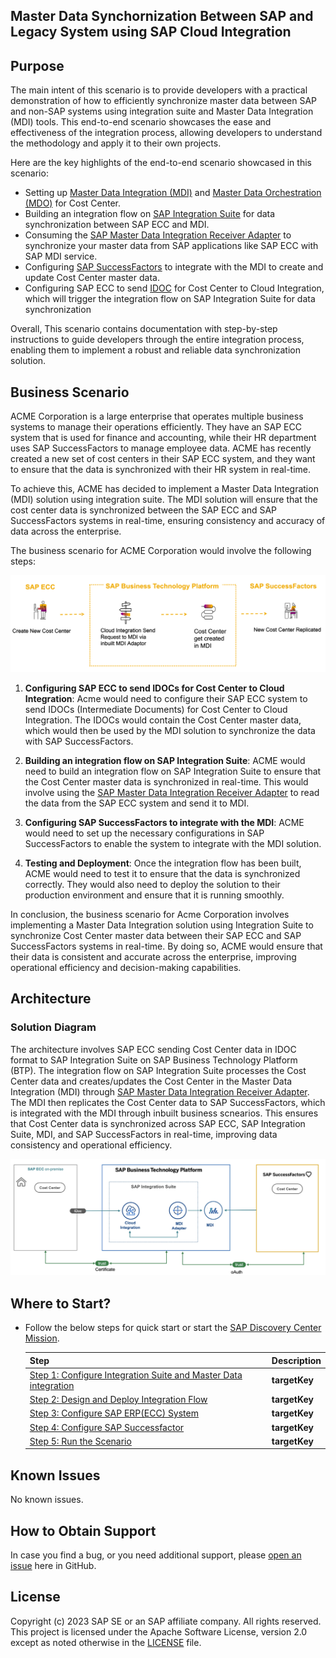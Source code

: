 ## Master Data Synchornization Between SAP and Legacy System using SAP Cloud Integration

## Purpose

The main intent of this scenario is to provide developers with a practical demonstration of how to efficiently synchronize master data between SAP and non-SAP systems using integration suite and Master Data Integration (MDI) tools. This end-to-end scenario showcases the ease and effectiveness of the integration process, allowing developers to understand the methodology and apply it to their own projects. 

Here are the key highlights of the end-to-end scenario showcased in this scenario:

 - Setting up [Master Data Integration (MDI)](https://help.sap.com/docs/SAP_MASTER_DATA_INTEGRATION) and [Master Data Orchestration (MDO)](https://help.sap.com/docs/SAP_MASTER_DATA_INTEGRATION/8ce78b673ef04cc1bcfeb01c93ef7885/0bed505b149b4ec6af24bf503a45708b.html) for Cost Center.
 - Building an integration flow on [SAP Integration Suite](https://help.sap.com/docs/integration-suite) for data synchronization between SAP ECC and MDI.
 - Consuming the [SAP Master Data Integration Receiver Adapter](https://help.sap.com/docs/integration-suite/sap-integration-suite/e91e373bbb5b49ccbc2977152def61a2.html) to synchronize your master data from SAP applications like SAP ECC with SAP MDI service.
 - Configuring [SAP SuccessFactors](https://help.sap.com/docs/SAP_SUCCESSFACTORS_HXM_SUITE) to integrate with the MDI to create and update Cost Center master data.
 - Configuring SAP ECC to send [IDOC](https://help.sap.com/docs/SAP_NETWEAVER_750/8f3819b0c24149b5959ab31070b64058/4ab074b6aa3a1997e10000000a421937.html) for Cost Center to Cloud Integration, which will trigger the integration flow on SAP Integration Suite for data synchronization

Overall, This scenario contains documentation with step-by-step instructions to guide developers through the entire integration process, enabling them to implement a robust and reliable data synchronization solution.

## Business Scenario

ACME Corporation is a large enterprise that operates multiple business systems to manage their operations efficiently. They have an SAP ECC system that is used for finance and accounting, while their HR department uses SAP SuccessFactors to manage employee data. ACME has recently created a new set of cost centers in their SAP ECC system, and they want to ensure that the data is synchronized with their HR system in real-time.

To achieve this, ACME has decided to implement a Master Data Integration (MDI) solution using integration suite. The MDI solution will ensure that the cost center data is synchronized between the SAP ECC and SAP SuccessFactors systems in real-time, ensuring consistency and accuracy of data across the enterprise.

The business scenario for ACME Corporation would involve the following steps:

![Process Flow](./process.png)

1. **Configuring SAP ECC to send IDOCs for Cost Center to Cloud Integration**: Acme would need to configure their SAP ECC system to send IDOCs (Intermediate Documents) for Cost Center to Cloud Integration. The IDOCs would contain the Cost Center master data, which would then be used by the MDI solution to synchronize the data with SAP SuccessFactors.

2. **Building an integration flow on SAP Integration Suite**: ACME would need to build an integration flow on SAP Integration Suite to ensure that the Cost Center master data is synchronized in real-time. This would involve using the [SAP Master Data Integration Receiver Adapter](https://help.sap.com/docs/integration-suite/sap-integration-suite/e91e373bbb5b49ccbc2977152def61a2.html) to read the data from the SAP ECC system and send it to MDI.


3. **Configuring SAP SuccessFactors to integrate with the MDI**: ACME would need to set up the necessary configurations in SAP SuccessFactors to enable the system to integrate with the MDI solution. 

4. **Testing and Deployment**: Once the integration flow has been built, ACME would need to test it to ensure that the data is synchronized correctly. They would also need to deploy the solution to their production environment and ensure that it is running smoothly.

In conclusion, the business scenario for Acme Corporation involves implementing a Master Data Integration solution using Integration Suite to synchronize Cost Center master data between their SAP ECC and SAP SuccessFactors systems in real-time. By doing so, ACME would ensure that their data is consistent and accurate across the enterprise, improving operational efficiency and decision-making capabilities.


## Architecture

### Solution Diagram

The architecture involves SAP ECC sending Cost Center data in IDOC format to SAP Integration Suite on SAP Business Technology Platform (BTP). The integration flow on SAP Integration Suite processes the Cost Center data and creates/updates the Cost Center in the Master Data Integration (MDI) through [SAP Master Data Integration Receiver Adapter](https://help.sap.com/docs/integration-suite/sap-integration-suite/e91e373bbb5b49ccbc2977152def61a2.html). The MDI then replicates the Cost Center data to SAP SuccessFactors, which is integrated with the MDI through inbuilt business scnearios. This ensures that Cost Center data is synchronized across SAP ECC, SAP Integration Suite, MDI, and SAP SuccessFactors in real-time, improving data consistency and operational efficiency.

![solution diagram](./solution-diagram.png)

## Where to Start?

* Follow the below steps for quick start or start the [SAP Discovery Center Mission]().

	| **Step**    |  **Description** | 
	| ----------- | ---------------- | 
    | [Step 1: Configure Integration Suite and Master Data integration]() | **targetKey**  | 
    | [Step 2: Design and Deploy Integration Flow]() | **targetKey**  | 
    | [Step 3: Configure SAP ERP(ECC) System]() | **targetKey**  | 
    | [Step 4: Configure SAP Successfactor]() | **targetKey**  |  
    | [Step 5: Run the Scenario]() | **targetKey**  |  

## Known Issues

No known issues.

## How to Obtain Support

In case you find a bug, or you need additional support, please [open an issue](https://github.com/SAP-samples/cloud-mdi-integration/issues/new) here in GitHub.

## License
Copyright (c) 2023 SAP SE or an SAP affiliate company. All rights reserved. This project is licensed under the Apache Software License, version 2.0 except as noted otherwise in the [LICENSE](LICENSES/Apache-2.0.txt) file.



















